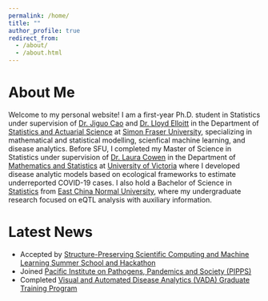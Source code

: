 ```yaml
---
permalink: /home/
title: ""
author_profile: true
redirect_from: 
  - /about/
  - /about.html
---
```

About Me
======
Welcome to my personal website! I am a first-year Ph.D. student in Statistics under supervision of [Dr. Jiguo Cao](https://www.sfu.ca/science/stat/cao/) and [Dr. Lloyd Elloitt](https://elliottlab.ca) in the Department of [Statistics and Actuarial Science](https://www.sfu.ca/stat-actsci.html) at [Simon Fraser University](https://www.sfu.ca), specializing in mathematical and statistical modelling, scienfical machine learning, and disease analytics.  Before SFU, I completed my Master of Science in Statistics under supervision of [Dr. Laura Cowen](https://cowenlab.weebly.com) in the Department of [Mathematics and Statistics](https://www.uvic.ca/science/math-statistics/index.php) at [University of Victoria](https://www.uvic.ca) where I developed disease analytic models based on ecological frameworks to estimate underreported COVID-19 cases. I also hold a Bachelor of Science in [Statistics](https://fem.ecnu.edu.cn/femenglish/) from [East China Normal University](https://english.ecnu.edu.cn), where my undergraduate research focused on eQTL analysis with auxiliary information.

Latest News
======
- Accepted by [Structure-Preserving Scientific Computing and Machine Learning Summer School and Hackathon](https://www.pims.math.ca/events/250616-spscamlssah)
- Joined [Pacific Institute on Pathogens, Pandemics and Society (PIPPS)](https://www.sfu.ca/pipps/about/team/siyingma.html)
- Completed [Visual and Automated Disease Analytics (VADA) Graduate Training Program](https://vada.cs.umanitoba.ca/profiles/siying-ma/)  

